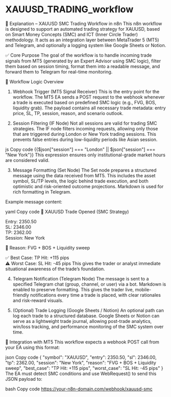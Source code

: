 # XAUUSD_TRADING_workflow
🧩 Explanation – XAUUSD SMC Trading Workflow in n8n
This n8n workflow is designed to support an automated trading strategy for XAUUSD, based on Smart Money Concepts (SMC) and ICT (Inner Circle Trader) methodology. It acts as an integration layer between MetaTrader 5 (MT5) and Telegram, and optionally a logging system like Google Sheets or Notion.

✅ Core Purpose
The goal of the workflow is to handle incoming trade signals from MT5 (generated by an Expert Advisor using SMC logic), filter them based on session timing, format them into a readable message, and forward them to Telegram for real-time monitoring.

🧠 Workflow Logic Overview
1. Webhook Trigger (MT5 Signal Receiver)
This is the entry point for the workflow. The MT5 EA sends a POST request to the webhook whenever a trade is executed based on predefined SMC logic (e.g., FVG, BOS, liquidity grab). The payload contains all necessary trade metadata: entry price, SL, TP, session, reason, and scenario outlook.

2. Session Filtering (IF Node)
Not all sessions are valid for trading SMC strategies. The IF node filters incoming requests, allowing only those that are triggered during London or New York trading sessions. This prevents false entries during low-liquidity periods like Asian session.

js
Copy code
{{$json["session"] === "London" || $json["session"] === "New York"}}
This expression ensures only institutional-grade market hours are considered valid.

3. Message Formatting (Set Node)
The Set node prepares a structured message using the data received from MT5. This includes the asset symbol, SL/TP levels, the logic behind trade execution, and both optimistic and risk-oriented outcome projections. Markdown is used for rich formatting in Telegram.

Example message content:

yaml
Copy code
🦾 XAUUSD Trade Opened (SMC Strategy)

Entry: 2350.50  
SL: 2346.00  
TP: 2362.00  
Session: New York

🧠 Reason: FVG + BOS + Liquidity sweep

✅ Best Case: TP Hit: +115 pips  
⚠️ Worst Case: SL Hit: -45 pips
This gives the trader or analyst immediate situational awareness of the trade’s foundation.

4. Telegram Notification (Telegram Node)
The message is sent to a specified Telegram chat (group, channel, or user) via a bot. Markdown is enabled to preserve formatting. This gives the trader live, mobile-friendly notifications every time a trade is placed, with clear rationales and risk-reward visuals.

5. (Optional) Trade Logging (Google Sheets / Notion)
An optional path can log each trade to a structured database. Google Sheets or Notion can serve as a lightweight trade journal, allowing post-trade analytics, win/loss tracking, and performance monitoring of the SMC system over time.

📡 Integration with MT5
This workflow expects a webhook POST call from your EA using this format:

json
Copy code
{
  "symbol": "XAUUSD",
  "entry": 2350.50,
  "sl": 2346.00,
  "tp": 2362.00,
  "session": "New York",
  "reason": "FVG + BOS + Liquidity sweep",
  "best_case": "TP Hit: +115 pips",
  "worst_case": "SL Hit: -45 pips"
}
The EA must detect SMC conditions and use WebRequest() to send this JSON payload to:

bash
Copy code
https://your-n8n-domain.com/webhook/xauusd-smc
